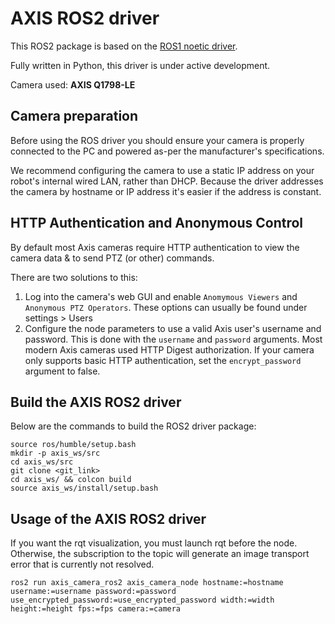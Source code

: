 # AXIS ROS2 driver

This ROS2 package is based on the [ROS1 noetic driver](https://github.com/ros-drivers/axis_camera/tree/noetic-devel).<br/>

Fully written in Python, this driver is under active development.<br/>

Camera used: **AXIS Q1798-LE**


## Camera preparation

Before using the ROS driver you should ensure your camera is properly connected to the PC and powered as-per the manufacturer's specifications.<br/>

We recommend configuring the camera to use a static IP address on your robot's internal wired LAN, rather than DHCP. Because the driver addresses the camera by hostname or IP address it's easier if the address is constant.

## HTTP Authentication and Anonymous Control

By default most Axis cameras require HTTP authentication to view the camera data & to send PTZ (or other) commands.<br/>

There are two solutions to this:
1. Log into the camera's web GUI and enable `Anomymous Viewers` and `Anonymous PTZ Operators`. These options can usually be found under settings > Users
2. Configure the node parameters to use a valid Axis user's username and password. This is done with the `username` and `password` arguments. Most modern Axis cameras used HTTP Digest authorization. If your camera only supports basic HTTP authentication, set the `encrypt_password` argument to false.

## Build the AXIS ROS2 driver

Below are the commands to build the ROS2 driver package:

`source ros/humble/setup.bash`<br/>
`mkdir -p axis_ws/src`<br/>
`cd axis_ws/src`<br/>
`git clone <git_link>`<br/>
`cd axis_ws/ && colcon build`<br/>
`source axis_ws/install/setup.bash`

## Usage of the AXIS ROS2 driver

If you want the rqt visualization, you must launch rqt before the node. Otherwise, the subscription to the topic will generate an image transport error that is currently not resolved.

`ros2 run axis_camera_ros2 axis_camera_node hostname:=hostname username:=username password:=password use_encrypted_password:=use_encrypted_password width:=width height:=height fps:=fps camera:=camera`